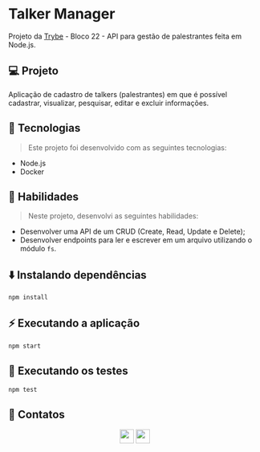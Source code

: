 # Talker Manager
Projeto da [Trybe](https://www.betrybe.com/) - Bloco 22 - API para gestão de palestrantes feita em Node.js.

## 💻 Projeto

Aplicação de cadastro de talkers (palestrantes) em que é possível cadastrar, visualizar, pesquisar, editar e excluir informações.

## 🚀 Tecnologias
> Este projeto foi desenvolvido com as seguintes tecnologias:

- Node.js
- Docker

## 📌 Habilidades

> Neste projeto, desenvolvi as seguintes habilidades:

- Desenvolver uma API de um CRUD (Create, Read, Update e Delete);
- Desenvolver endpoints para ler e escrever em um arquivo utilizando o módulo `fs`.

## ⬇️ Instalando dependências

```bash
npm install
``` 

## ⚡ Executando a aplicação

```bash
npm start
``` 

## 🧪 Executando os testes

```bash
npm test
```

## 💬 Contatos

<div align="center" style="display: inline_block">
  <a href="https://www.linkedin.com/in/lucas-da-cunha-moreti/" target="_blank"><img height="28rem" src="https://img.shields.io/badge/LinkedIn-0077B5?style=for-the-badge&logo=linkedin&logoColor=white"></a> 
  <a href = "mailto:lucasdacunha00@gmail.com"><img height="28rem" src="https://img.shields.io/badge/Gmail-D14836?style=for-the-badge&logo=gmail&logoColor=white" target="_blank"></a>
</div>

<!-- ## 📄 Licença

Esse projeto está sob licença. Veja o arquivo [LICENÇA](LICENSE.md) para mais detalhes.

[⬆ Voltar ao topo](#nome-do-projeto)<br> -->
